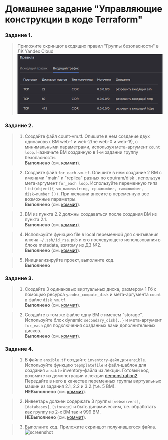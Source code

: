 # Домашнее задание "Управляющие конструкции в коде Terraform"

### Задание 1.

> Приложите скриншот входящих правил "Группы безопасности" в ЛК Yandex Cloud  
![screenshot](./1.png)  

### Задание 2.

> 1. Создайте файл count-vm.tf. Опишите в нем создание двух одинаковых ВМ web-1 и web-2(не web-0 и web-1!), с минимальными параметрами, используя мета-аргумент `count loop`. Назначьте ВМ созданную в 1-м задании группу безопасности.  
**Выполнено** (см. [коммит](https://github.com/ipodovalov/devops-netology/commit/d2eded7b463603cf24cd28780ccaf36d6a06d286)).

> 2. Создайте файл `for_each-vm.tf`. Опишите в нем создание 2 ВМ с именами "main" и "replica" разных по cpu/ram/disk , используя мета-аргумент `for_each loop`. Используйте переменную типа `list(object({ vm_name=string, cpu=number, ram=number, disk=number }))`. При желании внесите в переменную все возможные параметры.  
**Выполнено** (см. [коммит](https://github.com/ipodovalov/devops-netology/commit/c50218b0242de0fa9ade5ee69664bf3b4f26a9cd)).

> 3. ВМ из пункта 2.2 должны создаваться после создания ВМ из пункта 2.1.  
**Выполнено** (см. [коммит](https://github.com/ipodovalov/devops-netology/commit/2483f203e26d571c5cb12d116ba4af7afc48f3f8)).

> 4. Используйте функцию file в local переменной для считывания ключа `~/.ssh/id_rsa.pub` и его последующего использования в блоке metadata, взятому из ДЗ №2.  
**Выполнено** (см. [коммит](https://github.com/ipodovalov/devops-netology/commit/f7da8dc49828cdc2dca748ee83b04ee55b2b51b9)).

> 5. Инициализируйте проект, выполните код.  
**Выполнено**

### Задание 3.

> 1. Создайте 3 одинаковых виртуальных диска, размером 1 Гб с помощью ресурса `yandex_compute_disk` и мета-аргумента `count` в файле `disk_vm.tf`.  
**Выполнено** (см. [коммит](https://github.com/ipodovalov/devops-netology/commit/254cb4391e13699f6397931471ec8e18ab6ddebd)).

> 2. Создайте в том же файле одну ВМ c именем "storage". Используйте блок dynamic `secondary_disk{..}` и мета-аргумент `for_each` для подключения созданных вами дополнительных дисков.  
**Выполнено** (см. [коммит](https://github.com/ipodovalov/devops-netology/commit/9b9517cc32073e08c949b33bbdaea4cd4a4a113a)).

### Задание 4.

> 1. В файле `ansible.tf` создайте `inventory-файл` для `ansible`. Используйте функцию `tepmplatefile` и файл-шаблон для создания `ansible` inventory-файла из лекции. Готовый код возьмите из демонстрации к лекции [demonstration2](https://github.com/netology-code/ter-homeworks/tree/main/demonstration2). Передайте в него в качестве переменных группы виртуальных машин из задания 2.1, 2.2 и 3.2.(т.е. 5 ВМ).  
**НЕВыполнено** (см. [коммит](https://github.com/ipodovalov/devops-netology/commit/)).

> 2. Инвентарь должен содержать 3 группы `[webservers]`, `[databases]`, `[storage]` и быть динамическим, т.е. обработать как группу из 2-х ВМ так и 999 ВМ.  
**НЕВыполнено** (см. [коммит](https://github.com/ipodovalov/devops-netology/commit/)).

> 3. Выполните код. Приложите скриншот получившегося файла.  
![screenshot](./2.png)  

